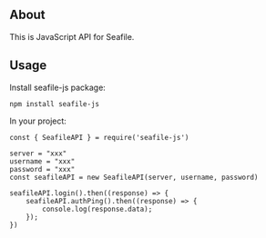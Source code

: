 
## About

This is JavaScript API for Seafile.

## Usage

Install seafile-js package:

```
npm install seafile-js
```

In your project:

```
const { SeafileAPI } = require('seafile-js')

server = "xxx"
username = "xxx"
password = "xxx"
const seafileAPI = new SeafileAPI(server, username, password)

seafileAPI.login().then((response) => {
	seafileAPI.authPing().then((response) => {
		console.log(response.data);
	});
})
```
